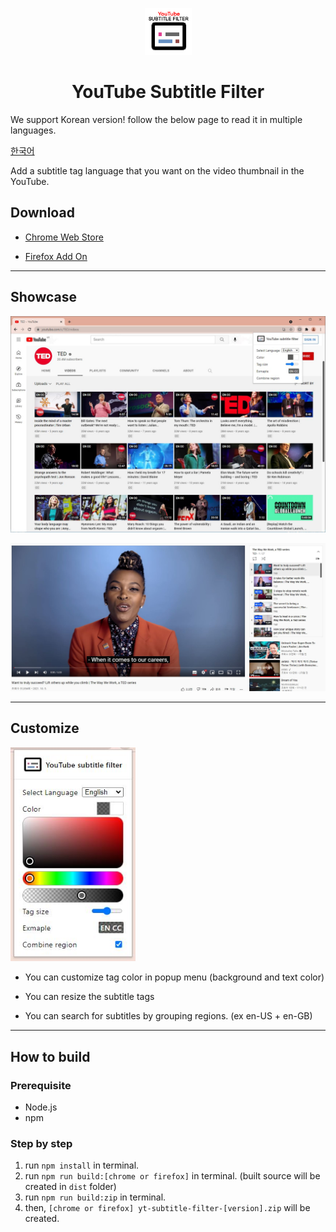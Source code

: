 <p align="center">
  <img src="src/asset/logo/logo-big-128.png" width="75" height="75"/>
</p>

<h1 align="center">YouTube Subtitle Filter</h1>

We support Korean version!
follow the below page to read it in multiple languages.

[한국어](README_KO.md)

Add a subtitle tag language that you want on the video thumbnail in the YouTube.

## Download

- [Chrome Web Store](https://chrome.google.com/webstore/detail/Youtube-subtitle-filter/onmelgncdnoihoaopmkcacadlmjmcehd)

- [Firefox Add On](https://addons.mozilla.org/ko/firefox/addon/youtube-subtitle-filter)

---

## Showcase

![Showcase Videos](docs/showcase/showcase_videos.jpg)

![Showcase In Video](docs/showcase/showcase_invideo.jpg)

---

## Customize

<img src="docs/showcase/showcase_popup.jpg" width="200">

- You can customize tag color in popup menu (background and text color)

- You can resize the subtitle tags

- You can search for subtitles by grouping regions. (ex en-US + en-GB)

---

## How to build

### Prerequisite

- Node.js
- npm

### Step by step

1. run `npm install` in terminal.
2. run `npm run build:[chrome or firefox]` in terminal. (built source will be created in `dist` folder)
3. run `npm run build:zip` in terminal.
4. then, `[chrome or firefox] yt-subtitle-filter-[version].zip` will be created.
